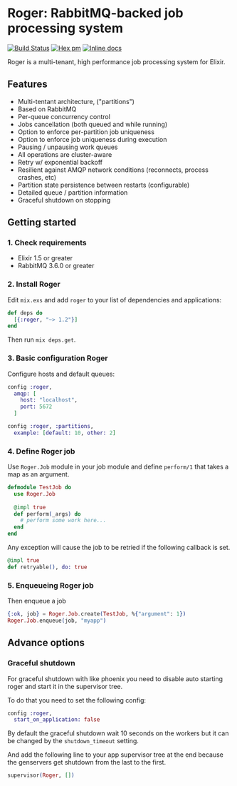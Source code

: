 # Roger: RabbitMQ-backed job processing system

[![Build Status](https://travis-ci.org/bettyblocks/roger.png?branch=master)](https://travis-ci.org/bettyblocks/roger)
[![Hex pm](http://img.shields.io/hexpm/v/roger.svg?style=flat)](https://hex.pm/packages/roger)
[![Inline docs](http://inch-ci.org/github/bettyblocks/roger.svg)](http://inch-ci.org/github/bettyblocks/roger)

Roger is a multi-tenant, high performance job processing system for Elixir.


## Features

- Multi-tentant architecture, ("partitions")
- Based on RabbitMQ
- Per-queue concurrency control
- Jobs cancellation (both queued and while running)
- Option to enforce per-partition job uniqueness
- Option to enforce job uniqueness during execution
- Pausing / unpausing work queues
- All operations are cluster-aware
- Retry w/ exponential backoff
- Resilient against AMQP network conditions (reconnects, process crashes, etc)
- Partition state persistence between restarts (configurable)
- Detailed queue / partition information
- Graceful shutdown on stopping 

## Getting started

### 1. Check requirements

- Elixir 1.5 or greater
- RabbitMQ 3.6.0 or greater

### 2. Install Roger

Edit `mix.exs` and add `roger` to your list of dependencies and applications:

```elixir
def deps do
  [{:roger, "~> 1.2"}]
end
```

Then run `mix deps.get`.

### 3. Basic configuration Roger

Configure hosts and default queues:

```elixir
config :roger,
  amqp: [
    host: "localhost",
    port: 5672
  ]

config :roger, :partitions,
  example: [default: 10, other: 2]
```

### 4. Define Roger job

Use `Roger.Job` module in your job module and define `perform/1` that takes a map as an argument.

```elixir
defmodule TestJob do
  use Roger.Job
  
  @impl true
  def perform(_args) do
    # perform some work here...
  end
end
```

Any exception will cause the job to be retried if the following callback is set.
```elixir 
@impl true
def retryable(), do: true
```


### 5. Enqueueing Roger job

Then enqueue a job

```elixir
{:ok, job} = Roger.Job.create(TestJob, %{"argument": 1})
Roger.Job.enqueue(job, "myapp")

```

## Advance options

### Graceful shutdown

For graceful shutdown with like phoenix you need to disable auto starting roger and start it in the supervisor tree.

To do that you need to set the following config:

```elixir
config :roger,
  start_on_application: false
```

By default the graceful shutdown wait 10 seconds on the workers but it can be changed by the `shutdown_timeout` setting.

And add the following line to your app supervisor tree at the end because the genservers get shutdown from the last to the first.

```elixir
supervisor(Roger, [])
```
